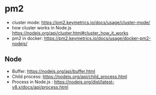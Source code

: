 # pm2

- cluster mode: https://pm2.keymetrics.io/docs/usage/cluster-mode/
- how cluster works in Node.js https://nodejs.org/api/cluster.html#cluster_how_it_works
- pm2 in docker: https://pm2.keymetrics.io/docs/usage/docker-pm2-nodejs/


## Node

- Buffer: https://nodejs.org/api/buffer.html
- Child process: https://nodejs.org/api/child_process.html
- Process in Node.js : https://nodejs.org/dist/latest-v8.x/docs/api/process.html
